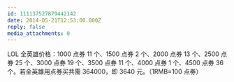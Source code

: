 ```yaml
---
id: 111137527879442142
date: 2014-05-21T12:53:00.000Z
reply: false
media_attachments: 0
---
```


LOL 全英雄价格：1000 点券 11 个、1500 点券 2 个、2000 点券 13 个、2500 点券 25 个、3000 点券 19 个、3500 点券 11 个、4000 点券 1 个、4500 点券 36 个。若全英雄用点券买共需 364000，即 3640 元。（1RMB=100 点券）​​​​

